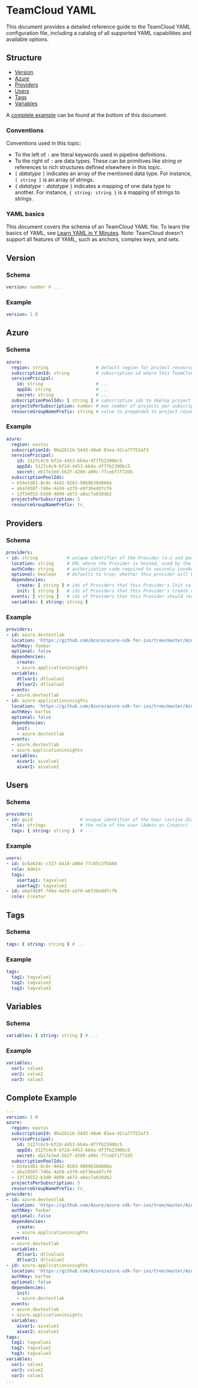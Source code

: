 # TeamCloud YAML

This document provides a detailed reference guide to the TeamCloud YAML configuration file, including a catalog of all supported YAML capabilities and available options.

## Structure

- [Version](#version)
- [Azure](#azure)
- [Providers](#providers)
- [Users](#users)
- [Tags](#tags)
- [Variables](#variables)

A [complete example](#complete-example) can be found at the bottom of this document.

### Conventions

Conventions used in this topic:

- To the left of `:` are literal keywords used in pipeline definitions.
- To the right of `:` are data types. These can be primitives like string or references to rich structures defined elsewhere in this topic.
- `[` _datatype_ `]` indicates an array of the mentioned data type. For instance, `[ string ]` is an array of strings.
- `{` _datatype_ `:` _datatype_ `}` indicates a mapping of one data type to another. For instance, `{ string: string }` is a mapping of strings to strings.

### YAML basics

This document covers the schema of an TeamCloud YAML file. To learn the basics of YAML, see [Learn YAML in Y Minutes](https://learnxinyminutes.com/docs/yaml/). Note: TeamCloud doesn't support all features of YAML, such as anchors, complex keys, and sets.

## Version

### Schema

```yaml
version: number # ...
```

### Example

```yaml
version: 1.0
```

## Azure

### Schema

```yaml
azure:
  region: string                  # default region for project resource groups and resources
  subscriptionId: string          # subscription id where this TeamCloud instance is deployed
  servicePricipal:
    id: string                    # ...
    appId: string                 # ...
    secret: string                # ...
  subscriptionPoolIds: [ string ] # subscription ids to deploy project resources
  projectsPerSubscription: number # max number of projects per subscription
  resourceGroupNamePrefix: string # value to prepended to project resource group names
```

### Example

```yaml
azure:
  region: eastus
  subscriptionId: 96a2b11b-54d3-40a6-81ea-42ca77752af3
  servicePricipal:
    id: 3127c4c9-bf2d-4453-bb4a-df7fb2390bc5
    appId: 3127c4c9-bf2d-4453-bb4a-df7fb2390bc5
    secret: eb17e3ed-562f-4209-a99c-77cebf1f72d5
  subscriptionPoolIds:
  - b54e1d81-8c0c-4442-9283-9869630d060a
  - aba7458f-746e-4a59-a3f0-ebf36eddfcf6
  - 13f34552-b3d0-4099-a672-a8ac7a830db2
  projectsPerSubscription: 5
  resourceGroupNamePrefix: tc_
```

## Providers

### Schema

```yaml
providers:
- id: string           # unique identifier of the Provider (a-z and period)
  location: string     # URL where the Provider is hosted, used by the orchestrator to call the Provider
  authCode: string     # authorization code required to securely invoke the Provider service
  optional: boolean    # defaults to true; whether this provider will be included in every Project upon creation
  dependencies:
    create: [ string ] # ids of Providers that this Provider's Init call is dependent on
    init: [ string ]   # ids of Providers that this Provider's Create call is dependent on
  events: [ string ]   # ids of Providers that this Provider should recieve events for
  variables: { string: string }
```

### Example

```yaml
providers:
- id: azure.devtestlab
  location: 'https://github.com/Azure/azure-sdk-for-ios/tree/master/AzureData'
  authKey: foobar
  optional: false
  dependencies:
    create:
    - azure.applicationinsights
  variables:
    dtlvar1: dtlvalue1
    dtlvar2: dtlvalue2
  events:
  - azure.devtestlab
- id: azure.applicationinsights
  location: 'https://github.com/Azure/azure-sdk-for-ios/tree/master/AzureData'
  authKey: barfoo
  optional: false
  dependencies:
    init:
    - azure.devtestlab
  events:
  - azure.devtestlab
  - azure.applicationinsights
  variables:
    aivar1: aivalue1
    aivar2: aivalue2
```

## Users

### Schema

```yaml
providers:
- id: guid                  # unique identifier of the User (active director objectId)
  role: strings             # the role of the user (Admin or Creator)
  tags: { string: string }  # ...
```

### Example

```yaml
users:
- id: bc8a62dc-c327-4418-a004-77c85c3fb488
  role: Admin
  tags:
    usertag1: tagvalue1
    usertag2: tagvalue2
- id: aba7458f-746e-4a59-a3f0-ebf36eddfcf6
  role: Creator
```

## Tags

### Schema

```yaml
tags: { string: string } # ...
```

### Example

```yaml
tags:
  tag1: tagvalue1
  tag2: tagvalue2
  tag3: tagvalue3
```

## Variables

### Schema

```yaml
variables: { string: string } # ...
```

### Example

```yaml
variables:
  var1: value1
  var2: value2
  var3: value3
```

## Complete Example

```yaml
---
version: 1.0
azure:
  region: eastus
  subscriptionId: 96a2b11b-54d3-40a6-81ea-42ca77752af3
  servicePricipal:
    id: 3127c4c9-bf2d-4453-bb4a-df7fb2390bc5
    appId: 3127c4c9-bf2d-4453-bb4a-df7fb2390bc5
    secret: eb17e3ed-562f-4209-a99c-77cebf1f72d5
  subscriptionPoolIds:
  - b54e1d81-8c0c-4442-9283-9869630d060a
  - aba7458f-746e-4a59-a3f0-ebf36eddfcf6
  - 13f34552-b3d0-4099-a672-a8ac7a830db2
  projectsPerSubscription: 5
  resourceGroupNamePrefix: tc_
providers:
- id: azure.devtestlab
  location: 'https://github.com/Azure/azure-sdk-for-ios/tree/master/AzureData'
  authKey: foobar
  optional: false
  dependencies:
    create:
    - azure.applicationinsights
  events:
  - azure.devtestlab
  variables:
    dtlvar1: dtlvalue1
    dtlvar2: dtlvalue2
- id: azure.applicationinsights
  location: 'https://github.com/Azure/azure-sdk-for-ios/tree/master/AzureData'
  authKey: barfoo
  optional: false
  dependencies:
    init:
    - azure.devtestlab
  events:
  - azure.devtestlab
  - azure.applicationinsights
  variables:
    aivar1: aivalue1
    aivar2: aivalue2
tags:
  tag1: tagvalue1
  tag2: tagvalue2
  tag3: tagvalue3
variables:
  var1: value1
  var2: value2
  var3: value3
...
```

[regions-supported]:https://azure.microsoft.com/en-us/global-infrastructure/services/?products=api-management,functions,storage,key-vault,app-configuration,monitor,azure-devops,devtest-lab&regions=all